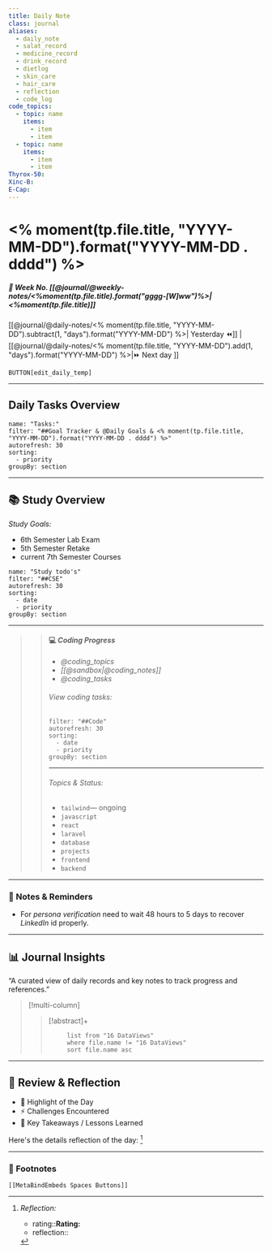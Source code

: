 ```yaml
---
title: Daily Note
class: journal
aliases:
  - daily_note
  - salat_record
  - medicine_record
  - drink_record
  - dietlog
  - skin_care
  - hair_care
  - reflection
  - code_log
code_topics:
  - topic: name
    items:
      - item
      - item
  - topic: name
    items:
      - item
      - item
Thyrox-50:
Xinc-B:
E-Cap:
---
```


# <% moment(tp.file.title, "YYYY-MM-DD").format("YYYY-MM-DD . dddd") %>

##### 📅 Week No. [[@journal/@weekly-notes/<%moment(tp.file.title).format("gggg-[W]ww")%>|<%moment(tp.file.title)]]  

[[@journal/@daily-notes/<% moment(tp.file.title, "YYYY-MM-DD").subtract(1, "days").format("YYYY-MM-DD") %>| Yesterday ⏪]] |  [[@journal/@daily-notes/<% moment(tp.file.title, "YYYY-MM-DD").add(1, "days").format("YYYY-MM-DD") %>|⏩ Next day ]]
 
 `BUTTON[edit_daily_temp]`

---

## Daily Tasks Overview

```todoist
name: "Tasks:"
filter: "##Goal Tracker & @Daily Goals & <% moment(tp.file.title, "YYYY-MM-DD").format("YYYY-MM-DD . dddd") %>"
autorefresh: 30
sorting:
  - priority
groupBy: section
```

---

## 📚 Study Overview

_Study Goals:_

- 6th Semester Lab Exam
- 5th  Semester Retake
- current 7th Semester Courses

```todoist
name: "Study todo's"
filter: "##CSE"
autorefresh: 30
sorting:
  - date
  - priority
groupBy: section
```

---

>> #### 💻 _Coding Progress_
>> - _@coding_topics_
>> - _[[@sandbox|@coding_notes]]_
>> - _@coding_tasks_
>>
>> ###### View coding tasks:
>> ```todoist
>> filter: "##Code"
>> autorefresh: 30
>> sorting:
>>   - date
>>   - priority
>> groupBy: section
>> ```
>> ---
>> ###### Topics & Status:
>>  - `tailwind`— ongoing 
>>  - `javascript`
>>  - `react`
>>  - `laravel`
>>  - `database`
>>  - `projects`
>>  - `frontend`
>>  - `backend`

---

### 📌 Notes & Reminders

- For _persona verification_ need to wait 48 hours to 5 days to recover _LinkedIn_ id properly.


---

## 📊 Journal Insights

“A curated view of daily records and key notes to track progress and references.”

> [!multi-column]
> 
>> [!abstract]+
>> ```dataview
>>  	list from "16 DataViews"
>>   	where file.name != "16 DataViews"
>>    	sort file.name asc
>>  ```


---

##  💭 Review & Reflection

- 🌟 Highlight of the Day  
- ⚡ Challenges Encountered  
- 📌 Key Takeaways / Lessons Learned  

Here's the details reflection of the day: [^8]

---

### 🔖 Footnotes

[^1]: Pray 5 times salats daily with consistency.
	
	_today's salat record:_
	- tahajjut::false
	- fajr::false
	- dhuhr::false
	- asr::false
	- maghrib::false
	- isha::false
	- kaja::

[^2]: **🍽 Meals & Snacks**
	- breakfast::
	- snacks::
	- lunch::
	- dinner::
	- dinner_by_7::true
	- sugar-free::true
	- junk-free::true
	
	**⏰ Diet Rules**
	- Roti ≤ 2 pieces
	- Rice ≤ 1 bowl
	
	#diet 

[^3]: **Medicine Checklist**	
	- সকালে খালি পেটে `Thyrox 50`
	- সকালে খাবারের পর `E-cap` & `xinc B`
	- রাতে খাবারের পর `E-cap` & `xinc B`
	
	#medicine

[^4]: _Exercise list for Lower Body Fat_
	
	- Air Squat    
	- Front and Back Lunge    
	- Donkey Kick    
	- Fire Hydrant Pulse    
	- Outer Leg Lift    
	- Inner Leg Lift    
	- Side Lunge    
	- Curtsy Lunge    
	- Sumo Squat Hold / Sumo Squat Pulses    
	- Leg Rainbow    
	- Leg Split    
	- Standing Leg Raise
	
	#exercise 

[^5]: _Daily Chores:_
	
	```todoist
	filter: "##Chores"
	autorefresh: 30
	sorting:  
	  - date
	  - priority
	groupBy: section
	```

[^6]: ##### 7 Day Skin Care:
	
	1.  **Saturday – Brightening & Tan Removal** 
		- besan + orange peel powder + turmeric + lemon juice (yogurt optional)
	2. **Sunday – Skip Day**    
	3. **Monday – Soothing & Repair** 
		- cucumber/potato juice + beetroot powder + oatmeal
	4. **Tuesday – Skip Day**    
	5. **Wednesday – Exfoliation + Healing** 
		- **Step1**: oatmeal scrub
		- **Step2**: besan + multani mitti + turmeric + yogurt + tomato/potato juice
	6. **Thursday – Skip Day**    
	7. **Friday – Anti-Aging & Glow** 
		- beetroot powder + besan + honey/yogurt/milk
	
	#skin_care 

[^7]: ##### 7 Day Hair Care:
			
	1. **Saturday – Protein & Shine Pack**    
		  - whole egg + yogurt + fenugreek paste/powder (soaked overnight), wash with mild shampoo        
	2. **Sunday – Oiling / Light Nourishment**    
		  - rosemary oil (warm slightly), massage 10 mins, leave 1–2 hrs or overnight        
	3. **Monday – Skip / Rest Day**    
	4. **Tuesday – Herbal Growth Pack**    
		  - curry leaf powder + hibiscus leaves/henna + beetroot powder, mix with yogurt or water, wash with mild shampoo 
	5. **Wednesday – Skip / Rest Day**    
	6. **Thursday – Growth Booster Pack**    
		  - flaxseed gel + onion juice, rinse with plain water (no shampoo)        
	7. **Friday – Oiling / Light Nourishment**    
		  - rosemary oil (warm slightly), massage 10 mins, leave 1–2 hrs or overnight
	
	#hair_care 

[^8]: _Reflection:_
	
	- rating::**Rating:**  
	- reflection::


```meta-bind-embed
[[MetaBindEmbeds Spaces Buttons]]
```

